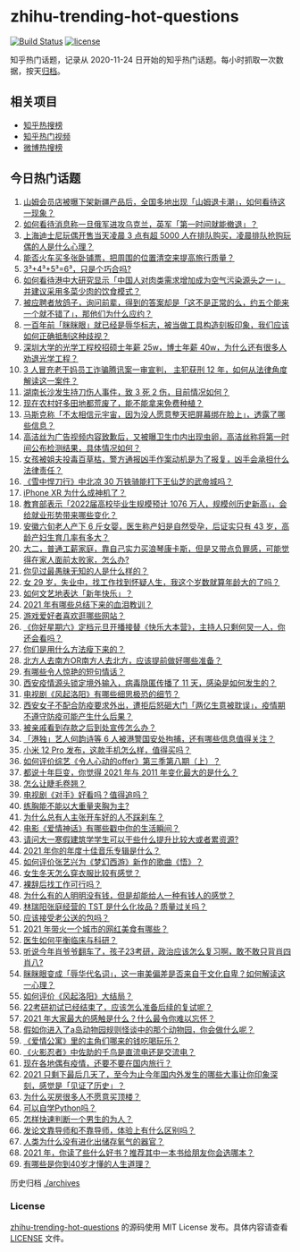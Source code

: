 # zhihu-trending-hot-questions

[![Build Status](https://github.com/justjavac/zhihu-trending-hot-questions/workflows/ci/badge.svg?branch=master)](https://github.com/justjavac/zhihu-trending-hot-questions/actions)
[![license](https://img.shields.io/github/license/justjavac/zhihu-trending-hot-questions)](https://github.com/justjavac/zhihu-trending-hot-questions/blob/master/LICENSE)

知乎热门话题，记录从 2020-11-24 日开始的知乎热门话题。每小时抓取一次数据，按天[归档](./archives)。

## 相关项目

- [知乎热搜榜](https://github.com/justjavac/zhihu-trending-top-search)
- [知乎热门视频](https://github.com/justjavac/zhihu-trending-hot-video)
- [微博热搜榜](https://github.com/justjavac/weibo-trending-hot-search)

## 今日热门话题

<!-- BEGIN -->
<!-- 最后更新时间 Thu Dec 30 2021 02:23:18 GMT+0800 (China Standard Time) -->

1. [山姆会员店被曝下架新疆产品后，全国多地出现「山姆退卡潮」，如何看待这一现象？](https://www.zhihu.com/question/508882632)
1. [如何看待消息称一旦俄军进攻乌克兰，英军「第一时间就能撤退」？](https://www.zhihu.com/question/508877312)
1. [上海迪士尼玩偶开售当天凌晨 3 点有超 5000 人在排队购买，凌晨排队抢购玩偶的人是什么心理？](https://www.zhihu.com/question/508890404)
1. [能否火车买多张卧铺票，把周围的位置清空来提高旅行质量？](https://www.zhihu.com/question/469145276)
1. [3³+4³+5³=6³，只是个巧合吗?](https://www.zhihu.com/question/505806181)
1. [如何看待港中大研究显示「中国人对肉类需求增加成为空气污染源头之一」，并建议采用多菜少肉的饮食模式？](https://www.zhihu.com/question/508984017)
1. [被应聘者放鸽子，询问前辈，得到的答案却是「这不是正常的么，约五个能来一个就不错了」，那他们为什么应约？](https://www.zhihu.com/question/299068355)
1. [一百年前「眯眯眼」就已经是辱华标志，被当做工具构造刻板印象，我们应该如何正确抵制这种歧视？](https://www.zhihu.com/question/508892824)
1. [深圳大学的光学工程校招硕士年薪 25w，博士年薪 40w，为什么还有很多人劝退光学工程？](https://www.zhihu.com/question/505073297)
1. [3 人冒充老干妈员工诈骗腾讯案一审宣判， 主犯获刑 12 年，如何从法律角度解读这一案件？](https://www.zhihu.com/question/508928059)
1. [湖南长沙发生持刀伤人事件，致 3 死 2 伤，目前情况如何？](https://www.zhihu.com/question/508922107)
1. [现在农村好多田地都荒废了，能不能拿来免费种植？](https://www.zhihu.com/question/504670093)
1. [马斯克称「不太相信元宇宙，因为没人愿意整天把屏幕绑在脸上」，透露了哪些信息？](https://www.zhihu.com/question/507921834)
1. [高洁丝为广告视频内容致歉后，又被曝卫生巾内出现虫卵，高洁丝称将第一时间公布检测结果，具体情况如何？](https://www.zhihu.com/question/508900773)
1. [女孩被姐夫投毒百草枯，警方通报凶手作案动机是为了报复，凶手会承担什么法律责任？](https://www.zhihu.com/question/508916466)
1. [《雪中悍刀行》中北凉 30 万铁骑能打下王仙芝的武帝城吗？](https://www.zhihu.com/question/507765648)
1. [iPhone XR 为什么成神机了？](https://www.zhihu.com/question/497506956)
1. [教育部表示「2022届高校毕业生规模预计 1076 万人，规模创历史新高」，会给就业形势带来哪些变化？](https://www.zhihu.com/question/508767650)
1. [安徽六旬老人产下 6 斤女婴，医生称产妇是自然受孕，后证实只有 43 岁，高龄产妇生育几率有多大？](https://www.zhihu.com/question/508704824)
1. [大二，普通工薪家庭，靠自己实力买浪琴康卡斯，但是又带点负罪感，可能觉得在家人面前太败家，怎么办?](https://www.zhihu.com/question/508226119)
1. [你见过最愚昧无知的人是什么样的？](https://www.zhihu.com/question/280971475)
1. [女 29 岁，失业中，找工作找到怀疑人生，我这个岁数就算年龄大的了吗？](https://www.zhihu.com/question/500968288)
1. [如何文艺地表达「新年快乐」？](https://www.zhihu.com/question/40099220)
1. [2021 年有哪些总结下来的血泪教训？](https://www.zhihu.com/question/502524614)
1. [游戏爱好者喜欢逛哪些网站？](https://www.zhihu.com/question/428368223)
1. [《你好星期六》定档元旦开播接替《快乐大本营》，主持人只剩何炅一人，你还会看吗？](https://www.zhihu.com/question/505482553)
1. [你们是用什么方法瘦下来的？](https://www.zhihu.com/question/319425534)
1. [北方人去南方OR南方人去北方，应该提前做好哪些准备？](https://www.zhihu.com/question/502828709)
1. [有哪些令人惊艳的短句情话？](https://www.zhihu.com/question/348999290)
1. [西安疫情源头锁定境外输入，病毒隐匿传播了 11 天，感染是如何发生的？](https://www.zhihu.com/question/508748157)
1. [电视剧《风起洛阳》有哪些细思极恐的细节？](https://www.zhihu.com/question/502748505)
1. [西安女子不配合防疫要求外出，遭拒后怒砸大门「两亿生意被耽误」，疫情期不遵守防疫可能产生什么后果？](https://www.zhihu.com/question/508763109)
1. [被亲戚看到存款之后到处宣传怎么办？](https://www.zhihu.com/question/508209017)
1. [「港独」艺人何韵诗等 6 人被港警国安处拘捕，还有哪些信息值得关注？](https://www.zhihu.com/question/508882734)
1. [小米 12 Pro 发布，这款手机怎么样，值得买吗？](https://www.zhihu.com/question/508837451)
1. [如何评价综艺《令人心动的offer》第三季第八期（上）？](https://www.zhihu.com/question/508829904)
1. [都说十年巨变，你觉得 2021 年与 2011 年变化最大的是什么？](https://www.zhihu.com/question/502764724)
1. [怎么让睫毛卷翘？](https://www.zhihu.com/question/38493131)
1. [电视剧《对手》好看吗？值得追吗？](https://www.zhihu.com/question/506533894)
1. [练胸能不能以大重量夹胸为主?](https://www.zhihu.com/question/505849249)
1. [为什么总有人主张开车好的人不踩刹车？](https://www.zhihu.com/question/507488933)
1. [电影《爱情神话》有哪些戳中你的生活瞬间？](https://www.zhihu.com/question/507923175)
1. [请问大一寒假建筑学学生可以干些什么提升比较大或者累资源?](https://www.zhihu.com/question/508702843)
1. [2021 年你的年度十佳音乐专辑是什么？](https://www.zhihu.com/question/505107210)
1. [如何评价张艺兴为《梦幻西游》新作的歌曲《悟》？](https://www.zhihu.com/question/508602450)
1. [女生冬天怎么穿衣服比较有感觉？](https://www.zhihu.com/question/503459649)
1. [裸辞后找工作可行吗？](https://www.zhihu.com/question/504682701)
1. [为什么有的人明明没有钱，但是却能给人一种有钱人的感觉？](https://www.zhihu.com/question/305478115)
1. [林瑞阳张庭经营的 TST 是什么化妆品？质量过关吗？](https://www.zhihu.com/question/290991993)
1. [应该接受老公送的包吗？](https://www.zhihu.com/question/507676887)
1. [2021 年带火一个城市的网红美食有哪些？](https://www.zhihu.com/question/507456535)
1. [医生如何平衡临床与科研？](https://www.zhihu.com/question/493944158)
1. [听说今年肖爷爷翻车了，孩子23考研，政治应该怎么复习啊，敢不敢只背肖四肖八?](https://www.zhihu.com/question/508286016)
1. [眯眯眼变成「辱华代名词」，这一审美偏差是否来自于文化自卑？如何解读这一心理？](https://www.zhihu.com/question/508667304)
1. [如何评价《风起洛阳》大结局？](https://www.zhihu.com/question/508971810)
1. [22考研初试已经结束了，应该怎么准备后续的复试呢？](https://www.zhihu.com/question/508932023)
1. [2021 年大家最大的感触是什么？什么最令你难以忘怀？](https://www.zhihu.com/question/506037096)
1. [假如你进入了a岛动物园规则怪谈中的那个动物园，你会做什么呢？](https://www.zhihu.com/question/502398786)
1. [《爱情公寓》里的主角们哪来的钱吃喝玩乐？](https://www.zhihu.com/question/20117734)
1. [《火影忍者》中佐助的千鸟是直流电还是交流电？](https://www.zhihu.com/question/504864791)
1. [现在各地偶有疫情，还要不要在国内旅行？](https://www.zhihu.com/question/502695001)
1. [2021 只剩下最后几天了，至今为止今年国内外发生的哪些大事让你印象深刻，感觉是「见证了历史」？](https://www.zhihu.com/question/502857244)
1. [为什么买房很多人不愿意买顶楼？](https://www.zhihu.com/question/506614946)
1. [可以自学Python吗？](https://www.zhihu.com/question/383196529)
1. [怎样快速判断一个男生的为人？](https://www.zhihu.com/question/486680613)
1. [发论文靠导师和不靠导师，体验上有什么区别吗？](https://www.zhihu.com/question/501144083)
1. [人类为什么没有进化出储存氧气的器官？](https://www.zhihu.com/question/507687843)
1. [2021 年，你读了些什么好书？推荐其中一本书给朋友你会选哪本？](https://www.zhihu.com/question/506021177)
1. [有哪些是你到40岁才懂的人生道理？](https://www.zhihu.com/question/505790204)

<!-- END -->

历史归档 [./archives](./archives)

### License

[zhihu-trending-hot-questions](https://github.com/justjavac/zhihu-trending-hot-questions)
的源码使用 MIT License 发布。具体内容请查看 [LICENSE](./LICENSE) 文件。
